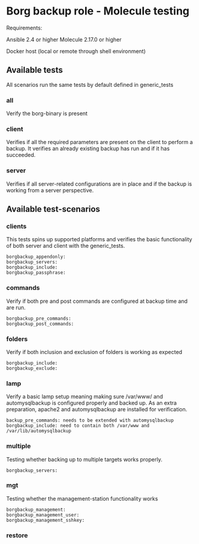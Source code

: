 # Borg backup role - Molecule testing

Requirements:


Ansible 2.4 or higher
Molecule 2.17.0 or higher

Docker host (local or remote through shell environment)

## Available tests

All scenarios run the same tests by default defined in generic_tests

### all

Verify the borg-binary is present

### client

Verifies if all the required parameters are present on the client to perform a backup. It verifies an already existing backup has run and if it has succeeded.

### server

Verifies if all server-related configurations are in place and if the backup is working from a server perspective.


## Available test-scenarios

### clients

This tests spins up supported platforms and verifies the basic functionality of both server and client with the generic_tests.

```
borgbackup_appendonly:
borgbackup_servers:
borgbackup_include:
borgbackup_passphrase:
```

### commands

Verify if both pre and post commands are configured at backup time and are run.

```
borgbackup_pre_commands:
borgbackup_post_commands:
```

### folders

Verify if both inclusion and exclusion of folders is working as expected

```
borgbackup_include:
borgbackup_exclude:
```

### lamp

Verify a basic lamp setup meaning making sure /var/www/ and automysqlbackup is configured properly and backed up.
As an extra preparation, apache2 and automysqlbackup are installed for verification.


```
backup_pre_commands: needs to be extended with automysqlbackup
borgbackup_include: need to contain both /var/www and /var/lib/automysqlbackup
```

### multiple

Testing whether backing up to multiple targets works properly.

```
borgbackup_servers:
```

### mgt

Testing whether the management-station functionality works

```
borgbackup_management:
borgbackup_management_user:
borgbackup_management_sshkey:
```

### restore


